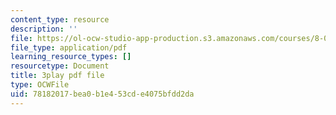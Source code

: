 ```yaml
---
content_type: resource
description: ''
file: https://ol-ocw-studio-app-production.s3.amazonaws.com/courses/8-01sc-classical-mechanics-fall-2016/78182017bea0b1e453cde4075bfdd2da_mLLUgcvQLgY.pdf
file_type: application/pdf
learning_resource_types: []
resourcetype: Document
title: 3play pdf file
type: OCWFile
uid: 78182017-bea0-b1e4-53cd-e4075bfdd2da
---
```

